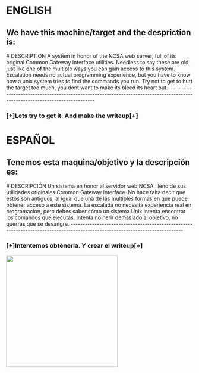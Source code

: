# ENGLISH
<h2>We have this machine/target and the despriction is:</h2>
# DESCRIPTION
A system in honor of the NCSA web server, full of its original Common Gateway Interface utilities.
Needless to say these are old, just like one of the multiple ways you can gain access to this system. 
Escalation needs no actual programming experience, but you have to know how a unix system tries to find the commands you run.
Try not to get to hurt the target too much, you dont want to make its bleed its heart out.
-----------------------------------------------------------------------------------------------------------------------------
<h3>[+]Lets try to get it. And make the writeup[+]</h3>

# ESPAÑOL
<h2>Tenemos esta maquina/objetivo y la descripción es:</h2>
# DESCRIPCIÓN
Un sistema en honor al servidor web NCSA, lleno de sus utilidades originales Common Gateway Interface.
No hace falta decir que estos son antiguos, al igual que una de las múltiples formas en que puede obtener acceso a este sistema.
La escalada no necesita experiencia real en programación, pero debes saber cómo un sistema Unix intenta encontrar los comandos que ejecutas.
Intenta no herir demasiado al objetivo, no querrás que se desangre.
-----------------------------------------------------------------------------------------------------------------------------
<h3>[+]Intentemos obtenerla. Y crear el writeup[+]</h3>

<img src="https://media1.giphy.com/media/JQMXaX8tYCPNTmkmHl/200w.gif" width="300"/>
